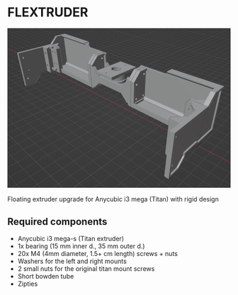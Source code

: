 # FLEXTRUDER

![!img flextruder](https://github.com/enaix/flextruder/raw/master/img/screen1.png)

Floating extruder upgrade for Anycubic i3 mega (Titan) with rigid design

## Required components

* Anycubic i3 mega-s (Titan extruder)
* 1x bearing (15 mm inner d., 35 mm outer d.)
* 20x M4 (4mm diameter, 1.5+ cm length) screws + nuts
* Washers for the left and right mounts
* 2 small nuts for the original titan mount screws
* Short bowden tube
* Zipties

